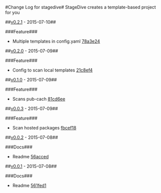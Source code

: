 #Change Log for stagedive#
StageDive creates a template-based project for you

##[v0.2.1](http://github.com/mikemitterer/dart-stagedive/compare/v0.2.0...v0.2.1) - 2015-07-10##

###Feature###
* Multiple templates in config.yaml [78a3e24](https://github.com/mikemitterer/dart-stagedive/commit/78a3e24de3d62409a14d7b7d3c16c0ae4ad48f10)

##[v0.2.0](http://github.com/mikemitterer/dart-stagedive/compare/v0.1.0...v0.2.0) - 2015-07-09##

###Feature###
* Config to scan local templates [21c8ef4](https://github.com/mikemitterer/dart-stagedive/commit/21c8ef42992b4e9eb9d76a445d5e628e68f17f15)

##[v0.1.0](http://github.com/mikemitterer/dart-stagedive/compare/v0.0.3...v0.1.0) - 2015-07-09##

###Feature###
* Scans pub-cach [81cd6ee](https://github.com/mikemitterer/dart-stagedive/commit/81cd6eedadcb1aaa5f0336c42dc64e02b884a811)

##[v0.0.3](http://github.com/mikemitterer/dart-stagedive/compare/v0.0.2...v0.0.3) - 2015-07-09##

###Feature###
* Scan hosted packages [fbcef18](https://github.com/mikemitterer/dart-stagedive/commit/fbcef1812a86275080206b3f7111b554214558db)

##[v0.0.2](http://github.com/mikemitterer/dart-stagedive/compare/v0.0.1...v0.0.2) - 2015-07-08##

###Docs###
* Readme [56acced](https://github.com/mikemitterer/dart-stagedive/commit/56acced4de178030d82920ac7398326f5cce00ee)

##[v0.0.1](http://github.com/mikemitterer/dart-stagedive/compare/v0.0.1) - 2015-07-08##

###Docs###
* Readme [561fed1](https://github.com/mikemitterer/dart-stagedive/commit/561fed1fb4c925b12b3ff4994786bce753af9cff)

